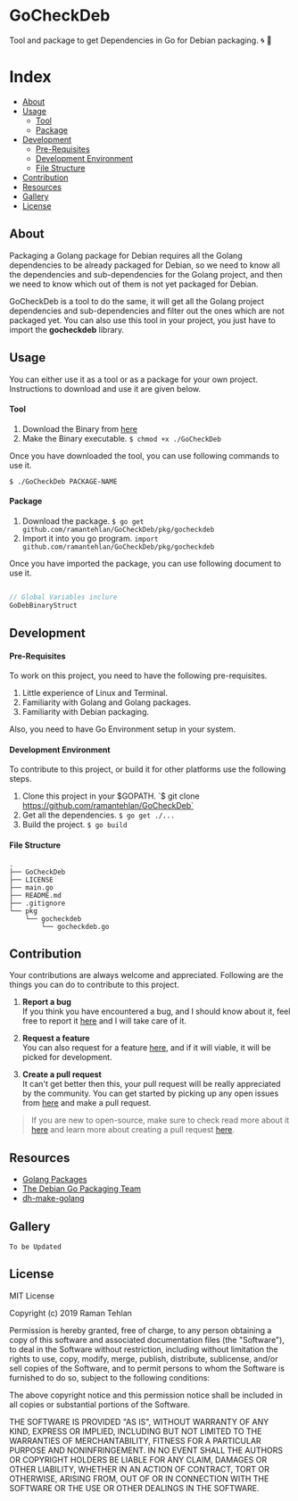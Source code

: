 # GoCheckDeb

Tool and package to get Dependencies in Go for Debian packaging. :cyclone: :page_with_curl:

# Index

- [About](#about)
- [Usage](#usage)
	- [Tool](#tool)
	- [Package](#package)
- [Development](#development)
	- [Pre-Requisites](#pre-requisites)
	- [Development Environment](#development-environment)
	- [File Structure](#file-structure)
- [Contribution](#contribution)
- [Resources](#resources)
- [Gallery](#gallery)
- [License](#license)

## About

Packaging a Golang package for Debian requires all the Golang dependencies to be
already packaged for Debian, so we need to know all the dependencies and
sub-dependencies for the Golang project, and then we need to know which out of
them is not yet packaged for Debian.

GoCheckDeb is a tool to do the same, it will get all the Golang project
dependencies and sub-dependencies and filter out the ones which are not packaged
yet. You can also use this tool in your project, you just have to import the
**gocheckdeb** library.

## Usage

You can either use it as a tool or as a package for your own project. Instructions to download and use it are given below.

#### Tool

1. Download the Binary from [here](https://github.com/ramantehlan/GoCheckDeb/raw/master/GoCheckDeb)
2. Make the Binary executable. `$ chmod +x ./GoCheckDeb`

Once you have downloaded the tool, you can use following commands to use it.

`$ ./GoCheckDeb PACKAGE-NAME`


#### Package

1. Download the package. `$ go get github.com/ramantehlan/GoCheckDeb/pkg/gocheckdeb`
2. Import it into you go program. `import github.com/ramantehlan/GoCheckDeb/pkg/gocheckdeb`

Once you have imported the package, you can use following document to use it.

 ```go

// Global Variables inclure
GoDebBinaryStruct
 ```

## Development

#### Pre-Requisites

To work on this project, you need to have the following pre-requisites.

1. Little experience of Linux and Terminal.
2. Familiarity with Golang and Golang packages.
3. Familiarity with Debian packaging.

Also, you need to have Go Environment setup in your system.

#### Development Environment

To contribute to this project, or build it for other platforms use the following steps.

1. Clone this project in your $GOPATH. `$ git clone https://github.com/ramantehlan/GoCheckDeb`
2. Get all the dependencies. `$ go get ./...`
3. Build the project. `$ go build`

#### File Structure

```
.
├── GoCheckDeb
├── LICENSE
├── main.go
├── README.md
├── .gitignore
└── pkg
    └── gocheckdeb
        └── gocheckdeb.go
```

## Contribution

Your contributions are always welcome and appreciated. Following are the things you can do to contribute to this project.

1. **Report a bug** <br>
If you think you have encountered a bug, and I should know about it, feel free to report it [here](https://github.com/ramantehlan/GoCheckDeb/issues/new) and I will take care of it.

2. **Request a feature** <br>
You can also request for a feature [here](https://github.com/ramantehlan/GoCheckDeb/issues/new), and if it will viable, it will be picked for development.  

3. **Create a pull request** <br>
It can't get better then this, your pull request will be really appreciated by the community. You can get started by picking up any open issues from [here](https://github.com/ramantehlan/GoCheckDeb/issues) and make a pull request.

> If you are new to open-source, make sure to check read more about it [here](https://www.digitalocean.com/community/tutorial_series/an-introduction-to-open-source) and learn more about creating a pull request [here](https://www.digitalocean.com/community/tutorials/how-to-create-a-pull-request-on-github).

## Resources

- [Golang Packages](https://golang.org/pkg/)
- [The Debian Go Packaging Team](https://go-team.pages.debian.net/)
- [dh-make-golang](https://github.com/Debian/dh-make-golang)

## Gallery

`To be Updated`

## License

MIT License

Copyright (c) 2019 Raman Tehlan

Permission is hereby granted, free of charge, to any person obtaining a copy
of this software and associated documentation files (the "Software"), to deal
in the Software without restriction, including without limitation the rights
to use, copy, modify, merge, publish, distribute, sublicense, and/or sell
copies of the Software, and to permit persons to whom the Software is
furnished to do so, subject to the following conditions:

The above copyright notice and this permission notice shall be included in all
copies or substantial portions of the Software.

THE SOFTWARE IS PROVIDED "AS IS", WITHOUT WARRANTY OF ANY KIND, EXPRESS OR
IMPLIED, INCLUDING BUT NOT LIMITED TO THE WARRANTIES OF MERCHANTABILITY,
FITNESS FOR A PARTICULAR PURPOSE AND NONINFRINGEMENT. IN NO EVENT SHALL THE
AUTHORS OR COPYRIGHT HOLDERS BE LIABLE FOR ANY CLAIM, DAMAGES OR OTHER
LIABILITY, WHETHER IN AN ACTION OF CONTRACT, TORT OR OTHERWISE, ARISING FROM,
OUT OF OR IN CONNECTION WITH THE SOFTWARE OR THE USE OR OTHER DEALINGS IN THE
SOFTWARE.
